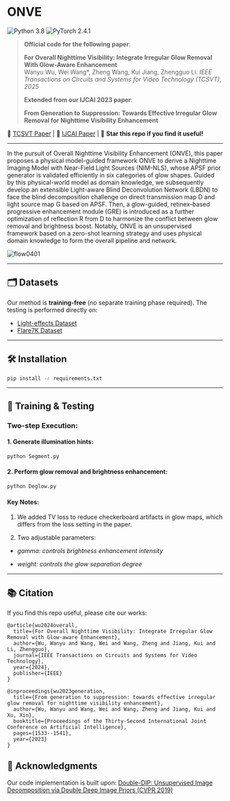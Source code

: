 # ONVE

![Python 3.8](https://img.shields.io/badge/python-3.8-blue.svg)
![PyTorch 2.4.1](https://img.shields.io/badge/pytorch-2.4.1-%23EE4C2C.svg)

> **Official code for the following paper**:
>
> **For Overall Nighttime Visibility: Integrate Irregular Glow Removal With Glow-Aware Enhancement**  
> Wanyu Wu, Wei Wang*, Zheng Wang, Kui Jiang, Zhengguo Li. 
> *IEEE Transactions on Circuits and Systems for Video Technology (TCSVT), 2025*
>
> **Extended from our IJCAI 2023 paper**:
> 
> **From Generation to Suppression: Towards Effective Irregular Glow Removal for
Nighttime Visibility Enhancement**

📄 [TCSVT Paper](https://ieeexplore.ieee.org/abstract/document/10685529) | 📄 [IJCAI Paper](https://ieeexplore.ieee.org/abstract/document/10685529) | 🌟 **Star this repo if you find it useful!**

---

In the pursuit of Overall Nighttime Visibility Enhancement (ONVE), this paper proposes a physical model-guided framework ONVE to derive a Nighttime Imaging Model with Near-Field Light Sources (NIM-NLS), whose APSF prior generator is validated efficiently in six categories of glow shapes. Guided by this physical-world model as domain knowledge, we subsequently develop an extensible Light-aware Blind Deconvolution Network (LBDN) to face the blind decomposition challenge on direct transmission map D and light source map G based on APSF. Then, a glow-guided, retinex-based progressive enhancement module (GRE) is introduced as a further optimization of reflection R from D to harmonize the conflict between glow removal and brightness boost. Notably, ONVE is an unsupervised framework based on a zero-shot learning strategy and uses physical domain knowledge to form the overall pipeline and network. 

![flow0401](https://github.com/user-attachments/assets/d3f91e26-2df1-40d9-b250-8dd72893c55c)

---

## 🗂️ Datasets
Our method is **training-free** (no separate training phase required). The testing is performed directly on:
- [Light-effects Dataset](https://github.com/jinyeying/night-enhancement)
- [Flare7K Dataset](https://github.com/ykdai/Flare7K)

---

## 🛠️ Installation
```bash
pip install -r requirements.txt
```
---

## 🚀 Training & Testing

### Two-step Execution:

#### 1. Generate illumination hints:
```bash
python Segment.py
```

#### 2. Perform glow removal and brightness enhancement:
```bash
python Deglow.py
```
#### Key Notes:
1. We added TV loss to reduce checkerboard artifacts in glow maps, which differs from the loss setting in the paper.

2. Two adjustable parameters:

- *gamma: controls brightness enhancement intensity*

- *weight: controls the glow separation degree*

---

## 📚 Citation
If you find this repo useful, please cite our works:
```
@article{wu2024overall,
  title={For Overall Nighttime Visibility: Integrate Irregular Glow Removal with Glow-aware Enhancement},
  author={Wu, Wanyu and Wang, Wei and Wang, Zheng and Jiang, Kui and Li, Zhengguo},
  journal={IEEE Transactions on Circuits and Systems for Video Technology},
  year={2024},
  publisher={IEEE}
}

@inproceedings{wu2023generation,
  title={From generation to suppression: towards effective irregular glow removal for nighttime visibility enhancement},
  author={Wu, Wanyu and Wang, Wei and Wang, Zheng and Jiang, Kui and Xu, Xin},
  booktitle={Proceedings of the Thirty-Second International Joint Conference on Artificial Intelligence},
  pages={1533--1541},
  year={2023}
}
```

## 🙏 Acknowledgments
Our code implementation is built upon:
[Double-DIP: Unsupervised Image Decomposition via Double Deep Image Priors (CVPR 2019)](https://openaccess.thecvf.com/content_CVPR_2019/papers/Gandelsman_Double-DIP_Unsupervised_Image_Decomposition_via_Coupled_Deep-Image-Priors_CVPR_2019_paper.pdf)

